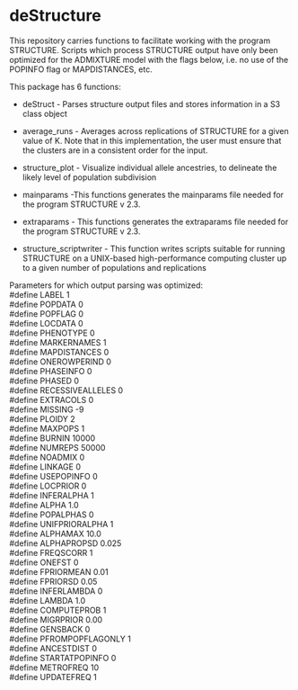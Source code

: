 # deStructure
This repository carries functions to facilitate working with the program STRUCTURE.
Scripts which process STRUCTURE output have only been optimized for the ADMIXTURE model with the flags below, i.e. no use of the
POPINFO flag or MAPDISTANCES, etc.

This package has 6 functions:

- deStruct - Parses structure output files and stores information in a S3 class object

- average_runs - Averages across replications of STRUCTURE for a given value of K. Note that in this implementation, the user must ensure that the clusters are in a consistent order for the input.

- structure_plot - Visualize individual allele ancestries, to delineate the likely level of population subdivision

- mainparams -This functions generates the mainparams file needed for the program STRUCTURE v 2.3.

- extraparams - This functions generates the extraparams file needed for the program STRUCTURE v 2.3.

- structure_scriptwriter - This function writes scripts suitable for running STRUCTURE on a UNIX-based high-performance computing cluster up to a given number of populations and replications

Parameters for which output parsing was optimized:  
#define LABEL 1  
#define POPDATA 0   
#define POPFLAG 0  
#define LOCDATA 0  
#define PHENOTYPE 0   
#define MARKERNAMES 1   
#define MAPDISTANCES 0  
#define ONEROWPERIND 0  
#define PHASEINFO 0  
#define PHASED 0  
#define RECESSIVEALLELES 0   
#define EXTRACOLS 0  
#define MISSING -9  
#define PLOIDY 2  
#define MAXPOPS 1  
#define BURNIN 10000  
#define NUMREPS 50000  
#define NOADMIX 0  
#define LINKAGE 0  
#define USEPOPINFO 0  
#define LOCPRIOR 0  
#define INFERALPHA 1  
#define ALPHA 1.0  
#define POPALPHAS 0   
#define UNIFPRIORALPHA 1   
#define ALPHAMAX 10.0  
#define ALPHAPROPSD 0.025  
#define FREQSCORR 1  
#define ONEFST 0  
#define FPRIORMEAN 0.01  
#define FPRIORSD 0.05  
#define INFERLAMBDA 0  
#define LAMBDA 1.0  
#define COMPUTEPROB 1  
#define MIGRPRIOR 0.00  
#define GENSBACK 0  
#define PFROMPOPFLAGONLY 1   
#define ANCESTDIST 0  
#define STARTATPOPINFO 0  
#define METROFREQ 10  
#define UPDATEFREQ 1  
